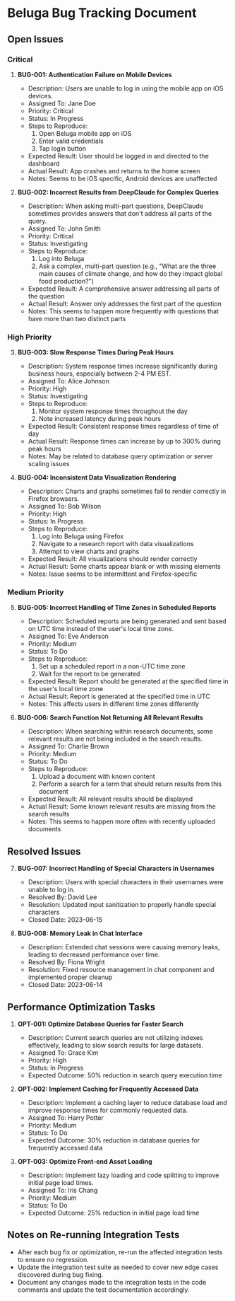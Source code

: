 # Beluga Bug Tracking Document

## Open Issues

### Critical

1. **BUG-001: Authentication Failure on Mobile Devices**
   - Description: Users are unable to log in using the mobile app on iOS devices.
   - Assigned To: Jane Doe
   - Priority: Critical
   - Status: In Progress
   - Steps to Reproduce:
     1. Open Beluga mobile app on iOS
     2. Enter valid credentials
     3. Tap login button
   - Expected Result: User should be logged in and directed to the dashboard
   - Actual Result: App crashes and returns to the home screen
   - Notes: Seems to be iOS specific, Android devices are unaffected

2. **BUG-002: Incorrect Results from DeepClaude for Complex Queries**
   - Description: When asking multi-part questions, DeepClaude sometimes provides answers that don't address all parts of the query.
   - Assigned To: John Smith
   - Priority: Critical
   - Status: Investigating
   - Steps to Reproduce:
     1. Log into Beluga
     2. Ask a complex, multi-part question (e.g., "What are the three main causes of climate change, and how do they impact global food production?")
   - Expected Result: A comprehensive answer addressing all parts of the question
   - Actual Result: Answer only addresses the first part of the question
   - Notes: This seems to happen more frequently with questions that have more than two distinct parts

### High Priority

3. **BUG-003: Slow Response Times During Peak Hours**
   - Description: System response times increase significantly during business hours, especially between 2-4 PM EST.
   - Assigned To: Alice Johnson
   - Priority: High
   - Status: Investigating
   - Steps to Reproduce:
     1. Monitor system response times throughout the day
     2. Note increased latency during peak hours
   - Expected Result: Consistent response times regardless of time of day
   - Actual Result: Response times can increase by up to 300% during peak hours
   - Notes: May be related to database query optimization or server scaling issues

4. **BUG-004: Inconsistent Data Visualization Rendering**
   - Description: Charts and graphs sometimes fail to render correctly in Firefox browsers.
   - Assigned To: Bob Wilson
   - Priority: High
   - Status: In Progress
   - Steps to Reproduce:
     1. Log into Beluga using Firefox
     2. Navigate to a research report with data visualizations
     3. Attempt to view charts and graphs
   - Expected Result: All visualizations should render correctly
   - Actual Result: Some charts appear blank or with missing elements
   - Notes: Issue seems to be intermittent and Firefox-specific

### Medium Priority

5. **BUG-005: Incorrect Handling of Time Zones in Scheduled Reports**
   - Description: Scheduled reports are being generated and sent based on UTC time instead of the user's local time zone.
   - Assigned To: Eve Anderson
   - Priority: Medium
   - Status: To Do
   - Steps to Reproduce:
     1. Set up a scheduled report in a non-UTC time zone
     2. Wait for the report to be generated
   - Expected Result: Report should be generated at the specified time in the user's local time zone
   - Actual Result: Report is generated at the specified time in UTC
   - Notes: This affects users in different time zones differently

6. **BUG-006: Search Function Not Returning All Relevant Results**
   - Description: When searching within research documents, some relevant results are not being included in the search results.
   - Assigned To: Charlie Brown
   - Priority: Medium
   - Status: To Do
   - Steps to Reproduce:
     1. Upload a document with known content
     2. Perform a search for a term that should return results from this document
   - Expected Result: All relevant results should be displayed
   - Actual Result: Some known relevant results are missing from the search results
   - Notes: This seems to happen more often with recently uploaded documents

## Resolved Issues

7. **BUG-007: Incorrect Handling of Special Characters in Usernames**
   - Description: Users with special characters in their usernames were unable to log in.
   - Resolved By: David Lee
   - Resolution: Updated input sanitization to properly handle special characters
   - Closed Date: 2023-06-15

8. **BUG-008: Memory Leak in Chat Interface**
   - Description: Extended chat sessions were causing memory leaks, leading to decreased performance over time.
   - Resolved By: Fiona Wright
   - Resolution: Fixed resource management in chat component and implemented proper cleanup
   - Closed Date: 2023-06-14

## Performance Optimization Tasks

1. **OPT-001: Optimize Database Queries for Faster Search**
   - Description: Current search queries are not utilizing indexes effectively, leading to slow search results for large datasets.
   - Assigned To: Grace Kim
   - Priority: High
   - Status: In Progress
   - Expected Outcome: 50% reduction in search query execution time

2. **OPT-002: Implement Caching for Frequently Accessed Data**
   - Description: Implement a caching layer to reduce database load and improve response times for commonly requested data.
   - Assigned To: Harry Potter
   - Priority: Medium
   - Status: To Do
   - Expected Outcome: 30% reduction in database queries for frequently accessed data

3. **OPT-003: Optimize Front-end Asset Loading**
   - Description: Implement lazy loading and code splitting to improve initial page load times.
   - Assigned To: Iris Chang
   - Priority: Medium
   - Status: To Do
   - Expected Outcome: 25% reduction in initial page load time

## Notes on Re-running Integration Tests

- After each bug fix or optimization, re-run the affected integration tests to ensure no regression.
- Update the integration test suite as needed to cover new edge cases discovered during bug fixing.
- Document any changes made to the integration tests in the code comments and update the test documentation accordingly.

